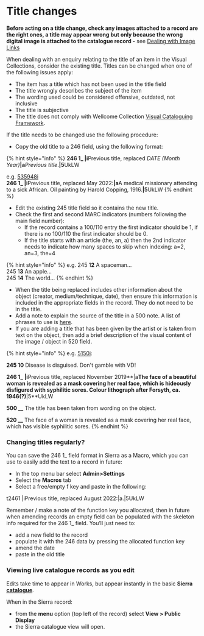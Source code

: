 # Title changes

**Before acting on a title change, check any images attached to a record are the right ones, a title may appear wrong but only because the wrong digital image is attached to the catalogue record -** see [Dealing with Image Links](online-digital-images-with-static-miro-metadata/)

When dealing with an enquiry relating to the title of an item in the Visual Collections, consider the existing title. Titles can be changed when one of the following issues apply:

* The item has a title which has not been used in the title field
* The title wrongly describes the subject of the item
* The wording used could be considered offensive, outdated, not inclusive
* The title is subjective
* The title does not comply with Wellcome Collection [Visual Cataloguing Framework](https://docs.wellcomecollection.org/visual-material/metadata-framework/metadata-elements/title-brief-description).

If the title needs to be changed use the following procedure:

* Copy the old title to a 246 field, using the following format:

{% hint style="info" %}
**246 1\_ |i**Previous title, replaced _DATE (Month Year)_**|a**_Previous title_.**|5**UkLW

e.g. [535948i](https://wellcomecollection.org/works/u4hc2hwe) \
**246 1\_ |i**Previous title, replaced May 2022:**|a**A medical missionary attending to a sick African. Oil painting by Harold Copping, 1916.**|5**UkLW
{% endhint %}

* Edit the existing 245 title field so it contains the new title.
* Check the first and second MARC indicators (numbers following the main field number):
  * If the record contains a 100/110 entry the first indicator should be 1, if there is no 100/110 the first indicator should be 0.
  * If the title starts with an article (the, an, a) then the 2nd indicator needs to indicate how many spaces to skip when indexing: a=2, an=3, the=4

{% hint style="info" %}
e.g.   245 1**2** A spaceman...\
&#x20;        245 1**3** An apple...\
&#x20;        245 1**4** The world...
{% endhint %}

* When the title being replaced includes other information about the object (creator, medium/technique, date), then ensure this information is included in the appropriate fields in the record. They do not need to be in the title.
* Add a note to explain the source of the title in a 500 note. A list of phrases to use is [here](https://docs.wellcomecollection.org/visual-material/metadata-framework/metadata-elements/title-brief-description).
* If you are adding a title that has been given by the artist or is taken from text on the object, then add a brief description of the visual content of the image / object in 520 field.

{% hint style="info" %}
e.g. [5150i](https://wellcomecollection.org/works/mahrpy8v):  &#x20;

**245 10** Disease is disguised. Don't gamble with VD!

**246 1\_** **|i**Previous title, replaced November 2019**|a**The face of a beautiful woman is revealed as a mask covering her real face, which is hideously disfigured with syphilitic sores. Colour lithograph after Forsyth, ca. 1946(?)**|5**UkLW

**500 \_\_** The title has been taken from wording on the object.

**520 \_\_** The face of a woman is revealed as a mask covering her real face, which has visible syphilitic sores.
{% endhint %}

### **Changing titles regularly?**

You can save the 246 1\_ field format in Sierra as a Macro, which you can use to easily add the text to a record in future:

* In the top menu bar select **Admin>Settings**
* Select the **Macros** tab
* Select a free/empty f key and paste in the following:

&#x20;      t2461 |iPrevious title, replaced August 2022:|a.|5UkLW

Remember / make a note of the function key you allocated, then in future when amending records an empty field can be populated with the skeleton info required for the 246 1\_ field. You’ll just need to:

* add a new field to the record
* populate it with the 246 data by pressing the allocated function key
* amend the date
* paste in the old title

### Viewing live catalogue records as you edit

Edits take time to appear in Works, but appear instantly in the basic **Sierra** [**catalogue**](https://catalogue.wellcomelibrary.org/).

When in the Sierra record:

* from the **menu** option (top left of the record) select **View > Public Display**
* the Sierra catalogue view will open.
